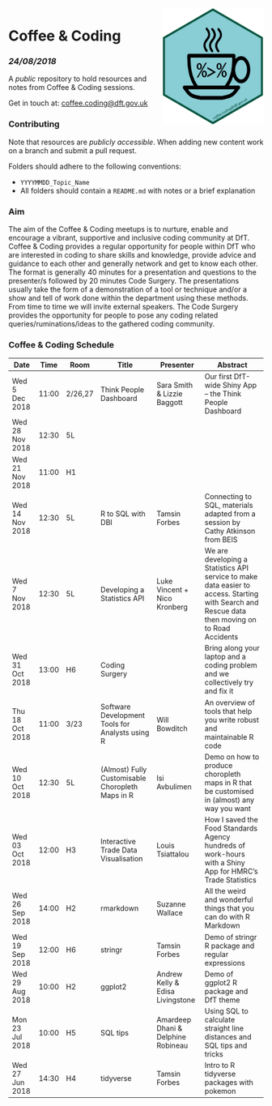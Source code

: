 <img src="images/c&c_dft_hex_symbol.png" width="200" align="right">

# Coffee & Coding
### _24/08/2018_

A _public_ repository to hold resources and notes from Coffee & Coding sessions.

Get in touch at: coffee.coding@dft.gov.uk

### Contributing 
Note that resources are _publicly accessible_. When adding new content work on a branch and submit a pull request. 

Folders should adhere to the following conventions:

* `YYYYMMDD_Topic_Name`
* All folders should contain a `README.md` with notes or a brief explanation

### Aim
The aim of the Coffee & Coding meetups is to nurture, enable and encourage a vibrant, supportive and inclusive coding community at DfT. Coffee & Coding provides a regular opportunity for people within DfT who are interested in coding to share skills and knowledge, provide advice and guidance to each other and generally network and get to know each other. The format is generally 40 minutes for a presentation and questions to the presenter/s followed by 20 minutes Code Surgery. The presentations usually take the form of a demonstration of a tool or technique and/or a show and tell of work done within the department using these methods. From time to time we will invite external speakers. The Code Surgery provides the opportunity for people to pose any coding related queries/ruminations/ideas to the gathered coding community.

### Coffee & Coding Schedule

|Date       | Time | Room | Title | Presenter | Abstract|
|---------------|-----|----|----------|---------------------|--------------------------------|
|Wed 5 Dec 2018 | 11:00 | 2/26,27 | Think People Dashboard | Sara Smith & Lizzie Baggott | Our first DfT-wide Shiny App – the  Think People Dashboard|
|Wed 28 Nov 2018 | 12:30 | 5L |  |  |  |
|Wed 21 Nov 2018 | 11:00 | H1 |  |  |  |
|Wed 14 Nov 2018 | 12:30 | 5L | R to SQL with DBI | Tamsin Forbes | Connecting to SQL, materials adapted from a session by Cathy Atkinson from BEIS |
|Wed 7 Nov 2018|12:30|5L| Developing a Statistics API |Luke Vincent + Nico Kronberg|We are developing a Statistics API service to make data easier to access. Starting with Search and Rescue data then moving on to Road Accidents| and Road Traffic we are creating an API service to make accessing and using this data fast, simple and easy!
|Wed 31 Oct 2018|13:00|H6| Coding Surgery                                   |                                    | Bring along your laptop and a coding problem and we collectively try and fix it |
|Thu 18 Oct 2018|11:00|3/23|Software Development Tools for Analysts using R|Will Bowditch|An overview of tools that help you write robust and maintainable R code|
|Wed 10 Oct 2018|12:30|5L|(Almost) Fully Customisable Choropleth Maps in R|Isi Avbulimen|Demo on how to produce choropleth maps in R that be customised in (almost) any way you want|
|Wed 03 Oct 2018|12:00|H3|Interactive Trade Data Visualisation|Louis Tsiattalou|How I saved the Food Standards Agency hundreds of work-hours with a Shiny App for HMRC’s Trade Statistics|
|Wed 26 Sep 2018|14:00|H2|rmarkdown|Suzanne Wallace|All the weird and wonderful things that you can do with R Markdown|
|Wed 19 Sep 2018|12:00|H6|stringr|Tamsin Forbes|Demo of stringr R package and regular expressions|
|Wed 29 Aug 2018|10:00|H2|ggplot2|Andrew Kelly & Edisa Livingstone| Demo of ggplot2 R package and DfT theme|
|Mon 23 Jul 2018|10:00|H5|SQL tips|Amardeep Dhani & Delphine Robineau|Using SQL to calculate straight line distances and SQL tips and tricks|
|Wed 27 Jun 2018|14:30|H4|tidyverse|Tamsin Forbes|Intro to R tidyverse packages with pokemon|
